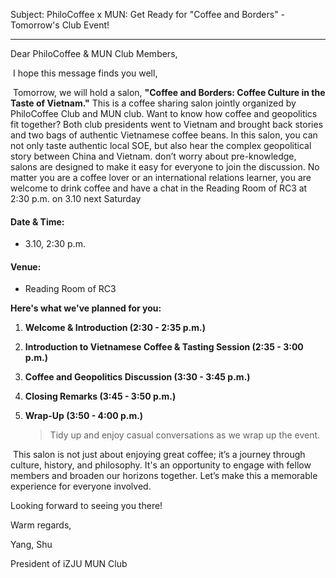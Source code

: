 Subject:  PhiloCoffee x MUN: Get Ready for "Coffee and Borders" - Tomorrow's Club Event!

---

Dear PhiloCoffee & MUN Club Members,

​	I hope this message finds you well, 

​	Tomorrow, we will hold a salon, **"Coffee and Borders: Coffee Culture in the Taste of Vietnam."** 
This is a coffee sharing salon jointly organized by PhiloCoffee Club and MUN club.
Want to know how coffee and geopolitics fit together? Both club presidents went to Vietnam and brought back stories and two bags of authentic Vietnamese coffee beans. In this salon, you can not only taste authentic local SOE, but also hear the complex geopolitical story between China and Vietnam. don’t worry about pre-knowledge, salons are designed to make it easy for everyone to join the discussion.
No matter you are a coffee lover or an international relations learner, you are welcome to drink coffee and have a chat in the Reading Room of RC3 at 2:30 p.m. on 3.10 next Saturday

#### Date & Time: 

- 3.10, 2:30 p.m.

#### Venue: 

- Reading Room of RC3

**Here's what we've planned for you:**

1. **Welcome & Introduction (2:30 - 2:35 p.m.)**

2. **Introduction to Vietnamese Coffee & Tasting Session (2:35 - 3:00 p.m.)**

3. **Coffee and Geopolitics Discussion (3:30 - 3:45 p.m.)**

4. **Closing Remarks (3:45 - 3:50 p.m.)**

6. **Wrap-Up (3:50 - 4:00 p.m.)**
   
   >  Tidy up and enjoy casual conversations as we wrap up the event.

​	This salon is not just about enjoying great coffee; it’s a journey through culture, history, and philosophy. It's an opportunity to engage with fellow members and broaden our horizons together. Let’s make this a memorable experience for everyone involved.

Looking forward to seeing you there!

Warm regards,

Yang, Shu

President of iZJU MUN Club 



